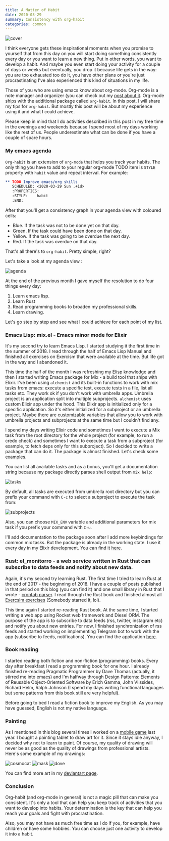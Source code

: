 ```yaml
---
title: A Matter of Habit
date: 2020-03-29
summary: Consistency with org-habit
categories: common
---
```


![cover](/images/2020-03-29-org-habit.png)

I think everyone gets these inspirational moments when you promise to yourself that from this day on you will start doing something consistently every day or you want to learn a new thing.  Put in other words, you want to develop a habit. And maybe you even start doing your activity for a couple of days or weeks but eventually, you drop it because life gets in the way: you are too exhausted too do it, you have other plans or you're just procrastinating I've also experienced this kind of situations in my life.

Those of you who are using emacs know about org-mode. Org-mode is a note manager and organizer (you can check out my [post about it](/emacs/2018/08/26/be-productive-with-org-mode). Org-mode ships with the additional package called `org-habit`. In this post, I will share my tips for `org-habit`. But mostly this post will be about my experience using it and what I could achieve.

Please keep in mind that I do activities described in this post in my free time in the evenings and weekends because I spend most of my days working like the rest of us. People underestimate what can be done if you have a couple of spare hours.

### My emacs agenda

`Org-habit` is an extension of `org-mode` that helps you track your habits. The only thing you have to add to your regular org-mode TODO item is `STYLE` property with `habit` value and repeat interval. For example:

```org
** TODO Improve emacs/org skills
   SCHEDULED: <2020-03-29 Sun .+1d>
   :PROPERTIES:
   :STYLE:    habit
   :END:
```

After that you'll get a consistency graph in your agenda view with coloured cells:
- Blue. If the task was not to be done yet on that day.
- Green. If the task could have been done on that day.
- Yellow. If the task was going to be overdue the next day.
- Red. If the task was overdue on that day.

That's all there's to `org-habit`. Pretty simple, right?

Let's take a look at my agenda view.:

![agenda](/images/2020-03-29-org-agenda.png)

At the end of the previous month I gave myself the resolution to do four things every day:
1. Learn emacs lisp.
2. Learn Rust
3. Read programming books to broaden my professional skills.
4. Learn drawing.

Let's go step by step and see what I could achieve for each point of my list.

### Emacs Lisp: mix.el - Emacs minor mode for Elixir

It's my second try to learn Emacs Lisp. I started studying it the first time in the summer of 2018. I read through the half of Emacs Lisp Manual and finished all exercises on Exercism that were available at the time. But life got in the way and I abandoned it.

This time the half of the month I was refreshing my Elisp knowledge and then I started writing Emacs package for Mix - a build tool that ships with Elixir. I've been using `alchemist` and its built-in functions to work with mix tasks from emacs: execute a specific test, execute tests in a file, list all tasks etc. They work ok if you don't work with umbrella apps. Umbrella project is an application split into multiple subprojects. `alchemist` uses custom Elixir app under the hood. This Elixir app is initialized only for a specific application. So it's either initialized for a subproject or an umbrella project. Maybe there are customizable variables that allow you to work with umbrella projects and subprojects at the same time but I couldn't find any.

I spend my days writing Elixir code and sometimes I want to execute a Mix task from the root directory for the whole project (for example, to run a credo check) and sometimes I want to execute a task from a subproject (for example, to fetch deps only for this subproject). So I decided to write a package that can do it. The package is almost finished.  Let's check some examples.

You can list all available tasks and as a bonus, you'll get a documentation string because my package directly parses shell output from `mix help`:

![tasks](/images/2020-03-29-tasks.png)

By default, all tasks are executed from umbrella root directory but you can prefix your command with `C-c` to select a subproject to execute the task from:

![subprojects](/images/2020-03-29-projects.png)

Also, you can choose `MIX_ENV` variable and additional parameters for mix task if you prefix your command with `C-u`.

I'll add documentation to the package soon after I add more keybindings for common mix tasks. But the package is already in the working state. I use it every day in my Elixir development. You can find it [here](https://github.com/ayrat555/mix.el).

### Rust: el_monitorro - a web service written in Rust that can subscribe to data feeds and notify about new data.

Again, it's my second try learning Rust. The first time I tried to learn Rust at the end of 2017 - the beginning of 2018. I have a couple of posts published in that period on this blog (you can find it) and one small library in Rust that I wrote - [crontab parser](https://github.com/ayrat555/cronenberg). I read through the Rust book and finished almost all [Exercsim exercises](https://github.com/ayrat-playground/exercism_rust) (Somebody starred it, lol).

This time again I started re-reading Rust book. At the same time, I started writing a web app using Rocket web framework and Diesel ORM. The purpose of the app is to subscribe to data feeds (rss, twitter, instagram etc) and notify you about new entries. For now, I finished synchronization of rss feeds and started working on implementing Telegram bot to work with the app (subscribe to feeds, notifications). You can find the application [here](https://github.com/ayrat555/el_monitorro).

### Book reading

I started reading both fiction and non-fiction (programming) books. Every day after breakfast I read a  programming book for one hour. I already finished re-reading Pragmatic Programmer by Dave Thomas (actually, it stirred me into emacs) and I'm halfway through Design Patterns: Elements of Reusable Object-Oriented Software by Erich Gamma, John Vlissides, Richard Helm, Ralph Johnson (I spend my days writing functional languages but some patterns from this book still are very helpful).

Before going to bed I read a fiction book to improve my English. As you may have guessed, English is not my native language.

### Painting

As I mentioned in this blog several times I worked on a [mobile game](https://thoughtkraken.com/life_balance) last year. I bought a painting tablet to draw art for it. Since it stays idle anyway, I decided why not to learn to paint. Of course, my quality of drawing will never be as good as the quality of drawings from professional artists. Here's some example of my drawings:

![cosmocat](/images/2020-03-29-cosmocat.jpeg)
![mask](/images/2020-03-29-mask.jpg)
![dove](/images/2020-03-29-dove.png)

You can find more art in my [deviantart page](https://www.deviantart.com/ayratb).

### Conclusion

Org-habit (and org-mode in general) is not a magic pill that can make you consistent. It's only a tool that can help you keep track of activities that you want to develop into habits. Your determination is the key that can help you reach your goals and fight with procrastination.

Also, you may not have as much free time as I do if you, for example, have children or have some hobbies. You can choose just one activity to develop it into a habit.
